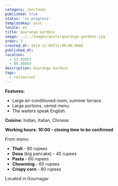 ```yaml
---
category: /en/food/
published: true
status: 'in progress'
templateKey: post
locale: en
title: Gauranga Gardens
image: ../../images/posts/gauranga-gardens.jpg
order: 3
created_dt: 2019-12-04T12:00:00.000Z
published_dt:
location:
  - 23.43055
  - 88.38864
description: Gauranga Gardens
tags:
  - restaurant
---
```


**Features:**
- Large air-conditioned room, summer terrace.
- Large portions, varied menu.
- The waiters speak English.

**Cuisine:** Indian, Italian, Chinese

**Working hours:** **10:00 - closing time to be confirmed**

From menu:
- **Thali** - 80 rupees
- **Dosa** (big pancake) - 40 rupees
- **Pasta** - 60 rupees
- **Chowming** - 60 rupees
- **Crispy corn** - 80 rupees

Located in Gournagar

<tbd locale="en" url="mailto:haribol@mayapur.live"></tbd>
